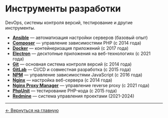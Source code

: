 # Инструменты разработки

DevOps, системы контроля версий, тестирование и другие инструменты.

- **[Ansible](Ansible.md)** — автоматизация настройки серверов (базовый опыт)
- **[Composer](Composer.md)** — управление зависимостями PHP (с 2014 года)
- **[Docker](Docker.md)** — контейнеризация приложений (с 2017 года)
- **[Electron](Electron.md)** — десктопные приложения на веб-технологиях (с 2021 года)
- **[Git](Git.md)** — основная система контроля версий (с 2014 года)
- **[GitLab](GitLab.md)** — CI/CD и совместная разработка (с 2015 года)
- **[NPM](NPM.md)** — управление зависимостями JavaScript (с 2016 года)
- **[Nginx](Nginx.md)** — настройка веб-сервера (с 2014 года)
- **[Nginx Proxy Manager](Nginx_Proxy_Manager.md)** — управление reverse proxy (с 2021 года)
- **[PhpUnit](PhpUnit.md)** — тестирование PHP-кода (с 2015 года)
- **[Redmine](Redmine.md)** — система управления проектами (2021-2024)

---

[← Вернуться на главную](../../README.md)
